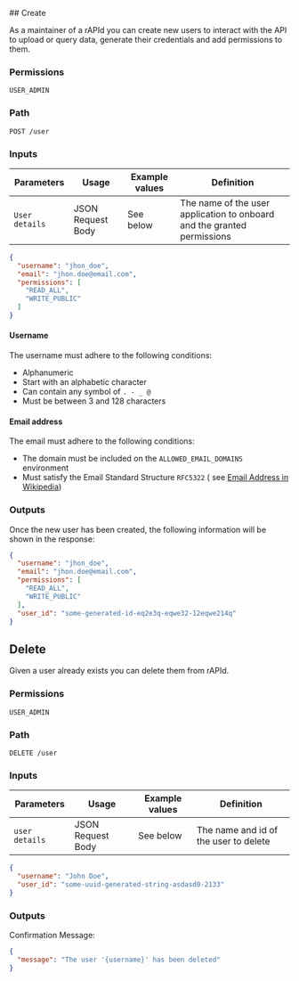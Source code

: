 ## Create

As a maintainer of a rAPId you can create new users to interact with the API to upload or query data, generate their credentials and add permissions to them.

### Permissions

`USER_ADMIN`

### Path

`POST /user`

### Inputs

| Parameters       | Usage               | Example values   | Definition                                                                |
|------------------|---------------------|------------------|---------------------------------------------------------------------------|
| `User details`   | JSON Request Body   | See below        | The name of the user application to onboard and the granted permissions   |

```json
{
  "username": "jhon_doe",
  "email": "jhon.doe@email.com",
  "permissions": [
    "READ_ALL",
    "WRITE_PUBLIC"
  ]
}
```

#### Username

The username must adhere to the following conditions:

- Alphanumeric
- Start with an alphabetic character
- Can contain any symbol of `. - _ @`
- Must be between 3 and 128 characters

#### Email address

The email must adhere to the following conditions:
- The domain must be included on the `ALLOWED_EMAIL_DOMAINS` environment
- Must satisfy the Email Standard Structure `RFC5322` (
  see [Email Address in Wikipedia](https://en.wikipedia.org/wiki/Email_address))


### Outputs

Once the new user has been created, the following information will be shown in the response:

```json
{
  "username": "jhon_doe",
  "email": "jhon.doe@email.com",
  "permissions": [
    "READ_ALL",
    "WRITE_PUBLIC"
  ],
  "user_id": "some-generated-id-eq2e3q-eqwe32-12eqwe214q"
}
```

## Delete

Given a user already exists you can delete them from rAPId.

### Permissions

`USER_ADMIN`

### Path

`DELETE /user`

### Inputs

| Parameters       | Usage               | Example values   | Definition                            |
|------------------|---------------------|------------------|---------------------------------------|
| `user details`   | JSON Request Body   | See below        | The name and id of the user to delete |

```json
{
  "username": "John Doe",
  "user_id": "some-uuid-generated-string-asdasd0-2133"
}
```

### Outputs

Confirmation Message:

```json
{
  "message": "The user '{username}' has been deleted"
}
```
